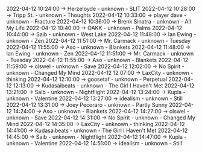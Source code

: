2022-04-12 10:24:00 -> Herzeloyde - unknown - SLIT
2022-04-12 10:28:00 -> Tripp St. - unknown - Thoughts
2022-04-12 10:33:00 -> player dave - unknown - Fracture
2022-04-12 10:36:00 -> Brenk Sinatra - unknown - All My Life
2022-04-12 10:40:00 -> OAKK - unknown - Palms
2022-04-12 10:44:00 -> Saib - unknown - West Lake
2022-04-12 11:48:00 -> Ian Ewing - unknown - Zen
2022-04-12 11:51:00 -> Mr. Carmack - unknown - Tuesday
2022-04-12 11:55:00 -> Aso - unknown - Blankets
2022-04-12 11:48:00 -> Ian Ewing - unknown - Zen
2022-04-12 11:51:00 -> Mr. Carmack - unknown - Tuesday
2022-04-12 11:55:00 -> Aso - unknown - Blankets
2022-04-12 11:59:00 -> olswel - unknown - Save
2022-04-12 12:02:00 -> No Spirit - unknown - Changed My Mind
2022-04-12 12:07:00 -> LaxCity - unknown - thinking
2022-04-12 12:10:00 -> goosetaf - unknown - Perpetual
2022-04-12 12:13:00 -> Kudasaibeats - unknown - The Girl I Haven't Met
2022-04-12 13:21:00 -> Saib - unknown - Nightflight
2022-04-12 13:24:00 -> Kupla - unknown - Valentine
2022-04-12 13:27:00 -> idealism - unknown - Still
2022-04-12 13:31:00 -> Joey Pecoraro - unknown - Partly Sunny
2022-04-12 14:24:00 -> Aso - unknown - Blankets
2022-04-12 14:27:00 -> olswel - unknown - Save
2022-04-12 14:31:00 -> No Spirit - unknown - Changed My Mind
2022-04-12 14:35:00 -> LaxCity - unknown - thinking
2022-04-12 14:41:00 -> Kudasaibeats - unknown - The Girl I Haven't Met
2022-04-12 14:45:00 -> Saib - unknown - Nightflight
2022-04-12 14:47:00 -> Kupla - unknown - Valentine
2022-04-12 14:51:00 -> idealism - unknown - Still
